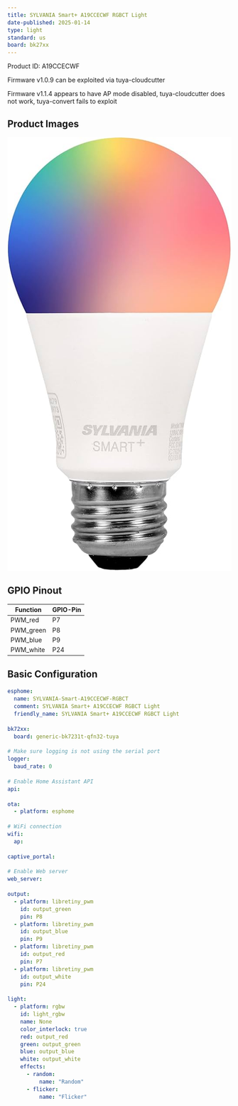 ```yaml
---
title: SYLVANIA Smart+ A19CCECWF RGBCT Light
date-published: 2025-01-14
type: light
standard: us
board: bk27xx
---
```


Product ID: A19CCECWF

Firmware v1.0.9 can be exploited via tuya-cloudcutter

Firmware v1.1.4 appears to have AP mode disabled, tuya-cloudcutter does not work, tuya-convert fails to exploit

## Product Images

![SYLVANIA Smart+ A19CCECWF RGBCT Light](SYLVANIA-Smart-A19CCECWF-RGBCT.jpg "SYLVANIA Smart+ A19CCECWF RGBCT Light")

## GPIO Pinout

| Function   | GPIO-Pin |
| ---------- | -------- |
| PWM_red    | P7       |
| PWM_green  | P8       |
| PWM_blue   | P9       |
| PWM_white  | P24      |

## Basic Configuration

```yaml
esphome:
  name: SYLVANIA-Smart-A19CCECWF-RGBCT
  comment: SYLVANIA Smart+ A19CCECWF RGBCT Light
  friendly_name: SYLVANIA Smart+ A19CCECWF RGBCT Light

bk72xx:
  board: generic-bk7231t-qfn32-tuya

# Make sure logging is not using the serial port
logger:
  baud_rate: 0
  
# Enable Home Assistant API
api:

ota:
  - platform: esphome

# WiFi connection
wifi:
  ap:

captive_portal:

# Enable Web server
web_server:

output:
  - platform: libretiny_pwm
    id: output_green
    pin: P8
  - platform: libretiny_pwm
    id: output_blue
    pin: P9
  - platform: libretiny_pwm
    id: output_red
    pin: P7
  - platform: libretiny_pwm
    id: output_white
    pin: P24

light:
  - platform: rgbw
    id: light_rgbw
    name: None
    color_interlock: true
    red: output_red
    green: output_green
    blue: output_blue
    white: output_white
    effects:
      - random:
          name: "Random"
      - flicker:
          name: "Flicker"
```
